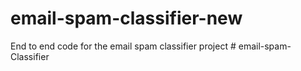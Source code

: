 # email-spam-classifier-new
End to end code for the email spam classifier project
#   e m a i l - s p a m - C l a s s i f i e r  
 